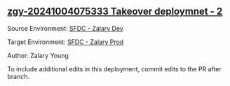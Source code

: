 ## [zgy-20241004075333 Takeover deploymnet - 2](https://app.salto.io/orgs/bb6cb5ce-46ed-4afe-918e-35bf269875f5/envs/85bf71c3-09ae-4285-ad3d-1d2bfaa1ed94/deployments/e5fc4d86-aaa5-4a8d-827f-98098cce4807)

Source Environment: [SFDC - Zalary Dev](https://app.salto.io/orgs/bb6cb5ce-46ed-4afe-918e-35bf269875f5/envs/000934b6-d409-4c11-a0bc-3c3a454a8f24)

Target Environment: [SFDC - Zalary Prod](https://app.salto.io/orgs/bb6cb5ce-46ed-4afe-918e-35bf269875f5/envs/85bf71c3-09ae-4285-ad3d-1d2bfaa1ed94) 

Author: Zalary Young

To include additional edits in this deployment, commit edits to the PR after branch.